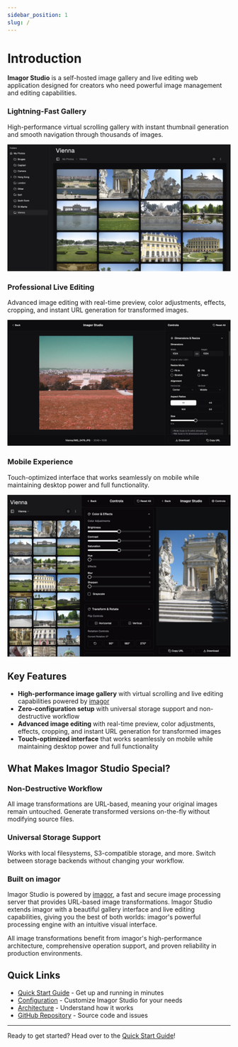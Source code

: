 ```yaml
---
sidebar_position: 1
slug: /
---
```


# Introduction

**Imagor Studio** is a self-hosted image gallery and live editing web application designed for creators who need powerful image management and editing capabilities.

### Lightning-Fast Gallery

High-performance virtual scrolling gallery with instant thumbnail generation and smooth navigation through thousands of images.

<div className="screenshot-container">

![Gallery](../static/img/gallery.jpg)

</div>

### Professional Live Editing

Advanced image editing with real-time preview, color adjustments, effects, cropping, and instant URL generation for transformed images.

<div className="screenshot-container">

![Editor](../static/img/editor.jpg)

</div>

### Mobile Experience

Touch-optimized interface that works seamlessly on mobile while maintaining desktop power and full functionality.

<div className="screenshot-container-mobile">

![Mobile](../static/img/mobile.jpg)

</div>

## Key Features

- **High-performance image gallery** with virtual scrolling and live editing capabilities powered by [imagor](https://github.com/cshum/imagor)
- **Zero-configuration setup** with universal storage support and non-destructive workflow
- **Advanced image editing** with real-time preview, color adjustments, effects, cropping, and instant URL generation for transformed images
- **Touch-optimized interface** that works seamlessly on mobile while maintaining desktop power and full functionality

## What Makes Imagor Studio Special?

### Non-Destructive Workflow

All image transformations are URL-based, meaning your original images remain untouched. Generate transformed versions on-the-fly without modifying source files.

### Universal Storage Support

Works with local filesystems, S3-compatible storage, and more. Switch between storage backends without changing your workflow.

### Built on imagor

Imagor Studio is powered by [imagor](https://github.com/cshum/imagor), a fast and secure image processing server that provides URL-based image transformations. Imagor Studio extends imagor with a beautiful gallery interface and live editing capabilities, giving you the best of both worlds: imagor's powerful processing engine with an intuitive visual interface.

All image transformations benefit from imagor's high-performance architecture, comprehensive operation support, and proven reliability in production environments.

## Quick Links

- [Quick Start Guide](./getting-started/quick-start) - Get up and running in minutes
- [Configuration](./configuration/overview) - Customize Imagor Studio for your needs
- [Architecture](./architecture) - Understand how it works
- [GitHub Repository](https://github.com/cshum/imagor-studio) - Source code and issues

---

Ready to get started? Head over to the [Quick Start Guide](./getting-started/quick-start)!
